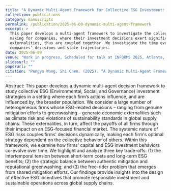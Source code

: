 ```yaml
---
title: "A Dynamic Multi-Agent Framework for Collective ESG Investment: Mitigation, Greenwashing, and Strategic Trade-offs"
collection: publications
category: manuscripts
permalink: /publication/2025-06-09-dynamic-multi-agent-framework
excerpt: >
  This paper develops a multi-agent framework to investigate the collective ESG decision
  making for companies, where their investment decisions exert significant economic
  externalities, thus are coupled together. We investigate the time evolution of the
  companies' decisions and state trajectories.
date: 2025-06-09
venue: "Work in progress, Scheduled for talk at INFORMS 2025, Atlanta, GA."
slidesurl: ""
paperurl: ""
citation: "Pengyu Wang, Shi Chen. (2025). “A Dynamic Multi-Agent Framework for Collective ESG Investment: Mitigation, Greenwashing, and Strategic Trade-offs.” <i>-</i>. -."
---
```


Abstract:
This paper develops a dynamic multi-agent decision framework to study collective ESG (Environmental, Social, and Governance) investment strategies in a setting where each firm’s actions influence, and are influenced by, the broader population. We consider a large number of heterogeneous firms whose ESG-related decisions – ranging from genuine mitigation efforts to greenwashing – generate economic externalities such as climate risk and violations of sustainability standards in global supply chains. These externalities, in turn, affect the payoffs of all firms through their impact on an ESG-focused financial market. The systemic nature of ESG risks couples firms' decisions dynamically, making each firm's optimal strategy dependent on the collective behavior of others. Within this framework, we examine how firms' capital and ESG investment behaviors co-evolve over time. We highlight and analyze three key trade-offs: (1) the intertemporal tension between short-term costs and long-term ESG benefits; (2) the strategic balance between authentic mitigation and reputational greenwashing; and (3) the free-rider problem that emerges from shared mitigation efforts. Our findings provide insights into the design of effective ESG incentives that promote responsible investment and sustainable operations across global supply chains.
